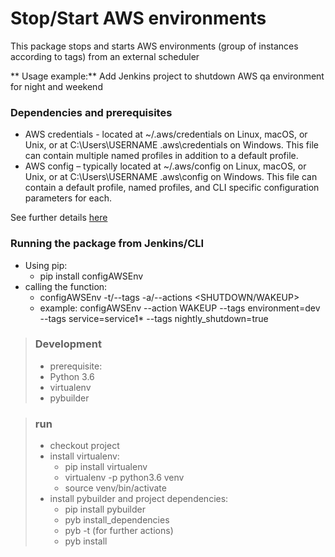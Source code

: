# Stop/Start AWS environments
This package stops and starts AWS environments (group of instances according to tags) from an external scheduler

** Usage example:** Add Jenkins project to shutdown AWS qa environment for night and weekend
### Dependencies and prerequisites
- AWS credentials - located at ~/.aws/credentials on Linux, macOS, or Unix, or at C:\Users\USERNAME \.aws\credentials on Windows. This file can contain multiple named profiles in addition to a default profile.
- AWS config – typically located at ~/.aws/config on Linux, macOS, or Unix, or at C:\Users\USERNAME \.aws\config on Windows. This file can contain a default profile, named profiles, and CLI specific configuration parameters for each.

See further details [here](http://boto.cloudhackers.com/en/latest/boto_config_tut.html)

### Running the package from Jenkins/CLI
- Using pip:
  - pip install configAWSEnv
- calling the function: 
  - configAWSEnv -t/--tags <list of tags to filter> -a/--actions <SHUTDOWN/WAKEUP>
  - example: configAWSEnv --action WAKEUP --tags  environment=dev --tags service=service1* --tags nightly_shutdown=true

>### Development
>- prerequisite:
>  - Python 3.6
>  - virtualenv
>  - pybuilder
  
> ### run
> - checkout project
> - install virtualenv: 
>   - pip install virtualenv
>   - virtualenv -p python3.6 venv
>   - source venv/bin/activate
> - install pybuilder and project dependencies:
>   - pip install pybuilder
>   - pyb install_dependencies
>   - pyb -t (for further actions)
>   - pyb install



